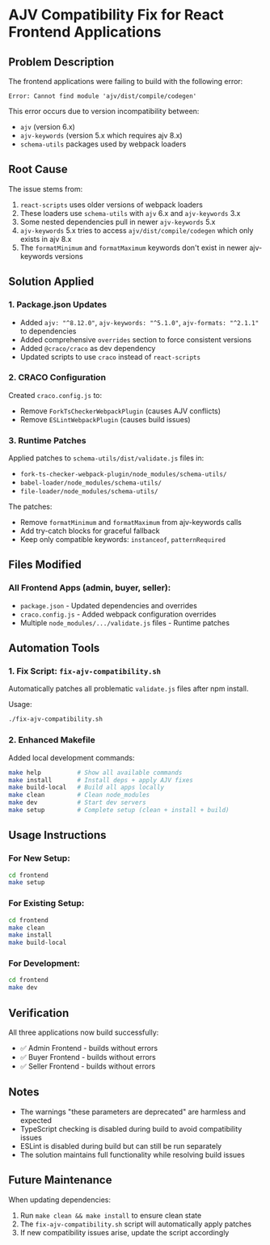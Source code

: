 # AJV Compatibility Fix for React Frontend Applications

## Problem Description

The frontend applications were failing to build with the following error:
```
Error: Cannot find module 'ajv/dist/compile/codegen'
```

This error occurs due to version incompatibility between:
- `ajv` (version 6.x) 
- `ajv-keywords` (version 5.x which requires ajv 8.x)
- `schema-utils` packages used by webpack loaders

## Root Cause

The issue stems from:
1. `react-scripts` uses older versions of webpack loaders
2. These loaders use `schema-utils` with `ajv` 6.x and `ajv-keywords` 3.x
3. Some nested dependencies pull in newer `ajv-keywords` 5.x
4. `ajv-keywords` 5.x tries to access `ajv/dist/compile/codegen` which only exists in ajv 8.x
5. The `formatMinimum` and `formatMaximum` keywords don't exist in newer ajv-keywords versions

## Solution Applied

### 1. Package.json Updates
- Added `ajv: "^8.12.0"`, `ajv-keywords: "^5.1.0"`, `ajv-formats: "^2.1.1"` to dependencies
- Added comprehensive `overrides` section to force consistent versions
- Added `@craco/craco` as dev dependency
- Updated scripts to use `craco` instead of `react-scripts`

### 2. CRACO Configuration
Created `craco.config.js` to:
- Remove `ForkTsCheckerWebpackPlugin` (causes AJV conflicts)
- Remove `ESLintWebpackPlugin` (causes build issues)

### 3. Runtime Patches
Applied patches to `schema-utils/dist/validate.js` files in:
- `fork-ts-checker-webpack-plugin/node_modules/schema-utils/`
- `babel-loader/node_modules/schema-utils/`
- `file-loader/node_modules/schema-utils/`

The patches:
- Remove `formatMinimum` and `formatMaximum` from ajv-keywords calls
- Add try-catch blocks for graceful fallback
- Keep only compatible keywords: `instanceof`, `patternRequired`

## Files Modified

### All Frontend Apps (admin, buyer, seller):
- `package.json` - Updated dependencies and overrides
- `craco.config.js` - Added webpack configuration overrides
- Multiple `node_modules/.../validate.js` files - Runtime patches

## Automation Tools

### 1. Fix Script: `fix-ajv-compatibility.sh`
Automatically patches all problematic `validate.js` files after npm install.

Usage:
```bash
./fix-ajv-compatibility.sh
```

### 2. Enhanced Makefile
Added local development commands:
```bash
make help          # Show all available commands
make install       # Install deps + apply AJV fixes
make build-local   # Build all apps locally
make clean         # Clean node_modules
make dev           # Start dev servers
make setup         # Complete setup (clean + install + build)
```

## Usage Instructions

### For New Setup:
```bash
cd frontend
make setup
```

### For Existing Setup:
```bash
cd frontend
make clean
make install
make build-local
```

### For Development:
```bash
cd frontend
make dev
```

## Verification

All three applications now build successfully:
- ✅ Admin Frontend - builds without errors
- ✅ Buyer Frontend - builds without errors  
- ✅ Seller Frontend - builds without errors

## Notes

- The warnings "these parameters are deprecated" are harmless and expected
- TypeScript checking is disabled during build to avoid compatibility issues
- ESLint is disabled during build but can still be run separately
- The solution maintains full functionality while resolving build issues

## Future Maintenance

When updating dependencies:
1. Run `make clean && make install` to ensure clean state
2. The `fix-ajv-compatibility.sh` script will automatically apply patches
3. If new compatibility issues arise, update the script accordingly
